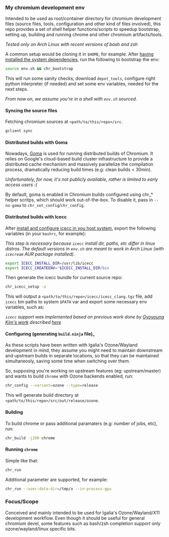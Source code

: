 ### My chromium development env

Intended to be used as root/container directory for chromium development files
(source files, tools, configuration and other kind of files involved), this repo
provides a set of shell helper functions/scripts to speedup bootstrap, setting up,
building and running chrome and other chromium artifacts/tools.

*Tested only on Arch Linux with recent versions of bash and zsh*

A common setup would be cloning it in `$HOME`, for example. After
[having installed the system dependencies](https://chromium.googlesource.com/chromium/src/+/master/docs/linux_build_instructions.md#Install-additional-build-dependencies), run the following to bootstrap the env:

```sh
source env.sh && chr_bootstrap
```
This will run some sanity checks, download `depot_tools`, configure right python
interpreter (if needed) and set some env variables, needed for the next steps.

*From now on, we assume you're in a shell with `env.sh` sourced.*

#### Syncing the source files

Fetching chromium sources at `<path/to/this/repo>/src`.

```sh
gclient sync
```
#### Distributed builds with Goma

Nowadays, [Goma](https://chromium.googlesource.com/infra/goma/client/)
is used for running distributed builds of Chromium. It relies on
Google's cloud-based build cluster infrastructure to provide a
distributed cache mechanism and massively parallelize the compilation
process, dramatically reducing build times (e.g: clean builds < 30min).

*Unfortunately, for now, it's not publicly available, rather is limited
to early access users :(*

By default, goma is enabled in Chromium builds configured using chr\_\*
helper scritps, which should work out-of-the-box. To disable it, pass in
`--no-goma` to `chr_set_config`/`chr_config`.

#### Distributed builds with Icecc

After [install and configure icecc in you host system](
https://github.com/icecc/icecream/blob/master/README.md#installation), export
the following variables (in your `bashrc`, for example):

*This step is necessary because `icecc` install dir, paths, etc differ in linux
distros. The default versions in `env.sh` are meant to work in Arch Linux (with
`icecream` AUR package installed).*

```sh
export ICECC_INSTALL_DIR=/usr/lib/icecc
export ICECC_CREATEENV="$ICECC_INSTALL_DIR/bin
```

Then generate the icecc bundle for current source repo:

```sh
chr_icecc_setup -u
```

This will output a `<path/to/this/repo>/icecc/icecc_clang.tgz` file, add `icecc`
bin paths to system `$PATH` var and export some necessary env variables, such as:

*`icecc` support was implemented based on previous work done by [Gyoyoung Kim's work](
https://github.com/Gyuyoung/ChromiumBuild) described [here](
https://blogs.igalia.com/gyuyoung/2018/01/11/share-my-experience-to-build-chromium-with-icecc/)*

#### Configuring (generating `build.ninja` file)_

As these scripts have been written with Igalia's Ozone/Wayland development
in mind, they assume you might need to maintain downstream and upstream builds
in separate locations, so that they can be maintained simultaneosly, saving some
time when switching over them.

So, supposing you're working on upstream features (eg: upstream/master) and wants
to build `chrome` with Ozone backends enabled, run:

```sh
chr_config --variant=ozone --type=release
```
This will generate build directory at `<path/to/this/repo>/src/out/release/ozone`.

#### Building

To build chrome or pass additional paramaters (e.g: number of jobs, etc), run:

```sh
chr_build -j200 chrome
```

#### Running `chrome`

Simple like that:

```sh
chr_run
```

Additional parameter are supported, for example:

```sh
chr_run --user-data-dir=/tmp/x --in-process-gpu
```

### Focus/Scope

Conceived and mainly intended to be used for Igalia's Ozone/Wayland/X11 development
workflow. Even though it should be useful for general chromium devel, some features
such as bash/zsh completion support only ozone/wayland/linux specific bits.

